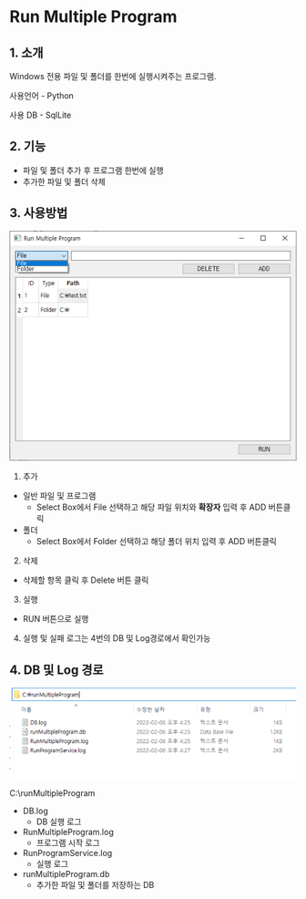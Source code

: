 # Run Multiple Program



## 1. 소개

Windows 전용 파일 및 폴더를 한번에 실행시켜주는 프로그램.

사용언어 - Python

사용 DB - SqlLite



## 2. 기능

- 파일 및 폴더 추가 후 프로그램 한번에 실행
- 추가한 파일 및 폴더 삭제



## 3. 사용방법

![RunMultipleProgram](./description/RunMultipleProgram.png)



1. 추가

- 일반 파일 및 프로그램
  - Select Box에서 File 선택하고 해당 파일 위치와 **확장자** 입력 후 ADD 버튼클릭
- 폴더
  - Select Box에서 Folder 선택하고 해당 폴더 위치 입력 후 ADD 버튼클릭



2. 삭제

- 삭제할 항목 클릭 후 Delete 버튼 클릭



3. 실행

- RUN 버튼으로 실행



4. 실행 및 실패 로그는 4번의 DB 및 Log경로에서 확인가능



## 4. DB 및 Log 경로

![Path](./description/Path.png)

C:\runMultipleProgram

- DB.log
  - DB 실행 로그
- RunMultipleProgram.log
  - 프로그램 시작 로그
- RunProgramService.log
  - 실행 로그
- runMultipleProgram.db
  - 추가한 파일 및 폴더를 저장하는 DB

